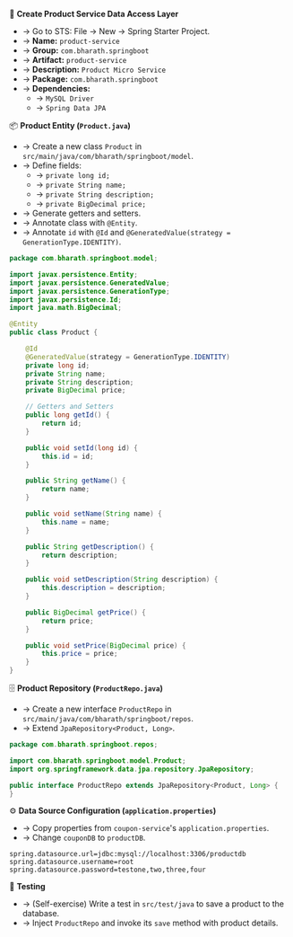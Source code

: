 🛒 **Create Product Service Data Access Layer**
- → Go to STS: File -> New -> Spring Starter Project.
- → **Name:** `product-service`
- → **Group:** `com.bharath.springboot`
- → **Artifact:** `product-service`
- → **Description:** `Product Micro Service`
- → **Package:** `com.bharath.springboot`
- → **Dependencies:**
  - → `MySQL Driver`
  - → `Spring Data JPA`

📦 **Product Entity (`Product.java`)**
- → Create a new class `Product` in `src/main/java/com/bharath/springboot/model`.
- → Define fields:
  - → `private long id;`
  - → `private String name;`
  - → `private String description;`
  - → `private BigDecimal price;`
- → Generate getters and setters.
- → Annotate class with `@Entity`.
- → Annotate `id` with `@Id` and `@GeneratedValue(strategy = GenerationType.IDENTITY)`.
```java
package com.bharath.springboot.model;

import javax.persistence.Entity;
import javax.persistence.GeneratedValue;
import javax.persistence.GenerationType;
import javax.persistence.Id;
import java.math.BigDecimal;

@Entity
public class Product {

    @Id
    @GeneratedValue(strategy = GenerationType.IDENTITY)
    private long id;
    private String name;
    private String description;
    private BigDecimal price;

    // Getters and Setters
    public long getId() {
        return id;
    }

    public void setId(long id) {
        this.id = id;
    }

    public String getName() {
        return name;
    }

    public void setName(String name) {
        this.name = name;
    }

    public String getDescription() {
        return description;
    }

    public void setDescription(String description) {
        this.description = description;
    }

    public BigDecimal getPrice() {
        return price;
    }

    public void setPrice(BigDecimal price) {
        this.price = price;
    }
}
```

🗄️ **Product Repository (`ProductRepo.java`)**
- → Create a new interface `ProductRepo` in `src/main/java/com/bharath/springboot/repos`.
- → Extend `JpaRepository<Product, Long>`.
```java
package com.bharath.springboot.repos;

import com.bharath.springboot.model.Product;
import org.springframework.data.jpa.repository.JpaRepository;

public interface ProductRepo extends JpaRepository<Product, Long> {
}
```

⚙️ **Data Source Configuration (`application.properties`)**
- → Copy properties from `coupon-service`'s `application.properties`.
- → Change `couponDB` to `productDB`.
```properties
spring.datasource.url=jdbc:mysql://localhost:3306/productdb
spring.datasource.username=root
spring.datasource.password=testone,two,three,four
```

🧪 **Testing**
- → (Self-exercise) Write a test in `src/test/java` to save a product to the database.
- → Inject `ProductRepo` and invoke its `save` method with product details.